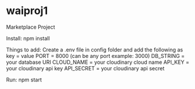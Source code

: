 # waiproj1
Marketplace Project

Install:
npm install

Things to add:
Create a .env file in config folder and add the following as key = value
PORT = 8000 (can be any port example: 3000)
DB_STRING = your database URI
CLOUD_NAME = your cloudinary cloud name
API_KEY = your cloudinary api key
API_SECRET = your cloudinary api secret

Run:
npm start
